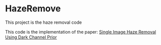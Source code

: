 # HazeRemove
This project is the haze  removal code

This code is the implementation of the paper:
[Single Image Haze Removal Using Dark Channel Prior](http://research.microsoft.com/en-us/um/people/jiansun/papers/Dehaze_CVPR2009.pdf)

